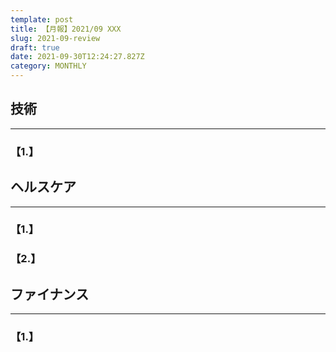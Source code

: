 ```yaml
---
template: post
title: 【月報】2021/09 XXX
slug: 2021-09-review
draft: true
date: 2021-09-30T12:24:27.827Z
category: MONTHLY
---
```

## 技術

- - -

### 【1.】  


## ヘルスケア

- - -

### 【1.】


### 【2.】
 

## ファイナンス

- - -

### 【1.】
 